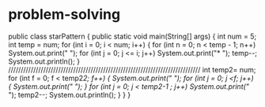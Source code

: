 # problem-solving
public class starPattern {
	public static void main(String[] args) {
		int num = 5;
		int temp = num;
		for (int i = 0; i < num; i++) {
			for (int n = 0; n < temp - 1; n++) System.out.print(" ");
			for (int j = 0; j <= i; j++) System.out.print("* ");
			temp--;
			System.out.println();
		}
/////////////////////////////////////////////////////////////////////////////
		int temp2= num;
		for (int f = 0; f < temp2*2; f++) {
	System.out.print(" ");
			for (int j = 0; j <f; j++) {
				System.out.print(" ");
			}
			for (int j = 0; j < temp2-1 ; j++) 	System.out.print("* ");
			temp2--;
			System.out.println();
		}
	}
}
